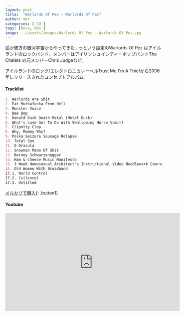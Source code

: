 ```yaml
---
layout: post
title:  "Warlords Of Pez – Warlords Of Pez"
author: mmr
categories: [ CD ]
tags: [Rock, 00s ]
image: ../assets/images/Warlords Of Pez – Warlords Of Pez.jpg
---
```


遥か彼方の銀河宇宙からやってきた…っという設定のWarlords Of Pez はアイルランドのロックバンド。メンバーはアイリッシュインディーポップバンドThe Chalets の元メンバーChris Judgeなど。

アイルランドのロック/エレクトロニカレーベルTrust Me I'm A Thiefから2006年にリリースされたコンセプトアルバム。


#### Tracklist
```md
1. Warlords Are Shit
2. Fat Muthafucka From Hell
3. Monster Voice
4. Bee Bop
5. Donald Duck Death Metal (Metal Duck)
6. What's Love Got To Do With Swallowing Horse Vomit?
7. Clipotty Clop
8. Why, Mommy Why?
9. Polka Seizure Sausage Relapse
10. Total Sex
11. O Dracula
12. Snowman Made Of Shit
13. Barney Schwarzenegger
14. Ham & Cheese Music Manifesto
15. 3 Week Homosexual Architect's Instructional Video Needlework Course To Success
16. Old Women With Broadband
17.1. World Control
17.2. (silence)
17.3. Untitled
```

[メルカリで購入](https://jp.mercari.com/item/m88653486074?afid=6142608987){: .button1}

#### Youtube
<iframe width="560" height="315" src="https://www.youtube.com/embed/OrwB9QFdG5A?si=Rpuzb3FqWPXst6xV" title="YouTube video player" frameborder="0" allow="accelerometer; autoplay; clipboard-write; encrypted-media; gyroscope; picture-in-picture; web-share" referrerpolicy="strict-origin-when-cross-origin" allowfullscreen></iframe>